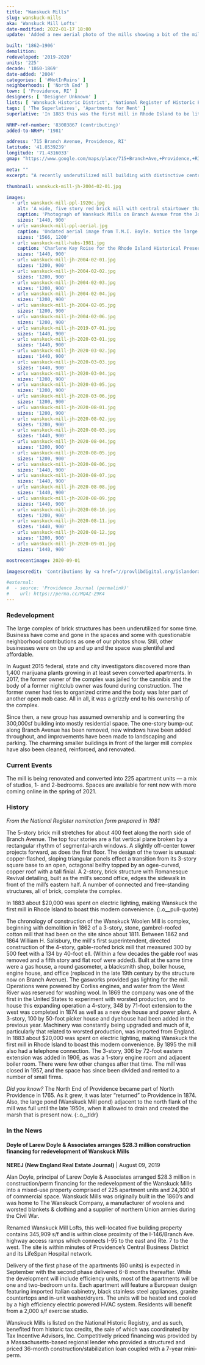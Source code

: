 ```yaml
---
title: "Wanskuck Mills"
slug: wanskuck-mills
aka: 'Wanskuck Mill Lofts'
date-modified: 2022-01-17 18:00
update: 'Added a new aerial photo of the mills showing a bit of the mill pond adjacent'

built: '1862–1906'
demolition: 
redeveloped: '2019-2020'
units: '225'
decade: '1860-1869'
date-added: '2004'
categories: [ '#NotInRuins' ]
neighborhoods: [ 'North End' ]
town: [ 'Providence, RI' ]
designers: [ 'Designer Unknown' ]
lists: [ 'Wanskuck Historic District', 'National Register of Historic Places', 'Inventory of Historic Engineering & Industrial Sites 1978' ]
tags: [ 'The Superlatives', 'Apartments for Rent' ]
superlative: 'In 1883 this was the first mill in Rhode Island to be lit by electricity'

NRHP-ref-number: '83003867 (contributing)'
added-to-NRHP: '1981'

address: '715 Branch Avenue, Providence, RI'
latitude: '41.8539239'
longitude: '71.4316033'
gmap: "https://www.google.com/maps/place/715+Branch+Ave,+Providence,+RI+02904/@41.8539239,-71.4316033,17z/data=!3m1!4b1!4m5!3m4!1s0x89e444f62c50573b:0xe23580a989e41443!8m2!3d41.8539239!4d-71.4294146"

meta: ""
excerpt: "A recently underutilized mill building with distinctive central octoganol tower to become 225 apartments and commercial space"

thumbnail: wanskuck-mill-jh-2004-02-01.jpg

images:
  - url: wanskuck-mill-ppl-1920c.jpg
    alt: 'A wide, five story red brick mill with central stairtower that rises to an octagonal bell tower. A small two story office building sits in front with a wide, double wide stone arch doorway.'
    caption: 'Photograph of Wanskuck Mills on Branch Avenue from the John Hutchins Cady Research Scrapbooks Collection, Providence Public Library'
    sizes: '1440, 900'
  - url: wanskuck-mill-ppl-aerial.jpg
    caption: 'Undated aerial image from T.M.I. Boyle. Notice the large mill pond on the left of the photo — Rhode Island Photograph Collection, Providence Public Library'
    sizes: '1566, 1200'
  - url: wanskuck-mill-habs-1981.jpg
    caption: 'Charlene Kay Roise for the Rhode Island Historical Preservation Commission, September 1981'
    sizes: '1440, 900'
  - url: wanskuck-mill-jh-2004-02-01.jpg
    sizes: '1200, 900'
  - url: wanskuck-mill-jh-2004-02-02.jpg
    sizes: '1200, 900'
  - url: wanskuck-mill-jh-2004-02-03.jpg
    sizes: '1200, 900'
  - url: wanskuck-mill-jh-2004-02-04.jpg
    sizes: '1200, 900'
  - url: wanskuck-mill-jh-2004-02-05.jpg
    sizes: '1200, 900'
  - url: wanskuck-mill-jh-2004-02-06.jpg
    sizes: '1200, 900'
  - url: wanskuck-mill-jh-2019-07-01.jpg
    sizes: '1440, 900'
  - url: wanskuck-mill-jh-2020-03-01.jpg
    sizes: '1440, 900'
  - url: wanskuck-mill-jh-2020-03-02.jpg
    sizes: '1440, 900'
  - url: wanskuck-mill-jh-2020-03-03.jpg
    sizes: '1440, 900'
  - url: wanskuck-mill-jh-2020-03-04.jpg
    sizes: '1200, 900'
  - url: wanskuck-mill-jh-2020-03-05.jpg
    sizes: '1200, 900'
  - url: wanskuck-mill-jh-2020-03-06.jpg
    sizes: '1200, 900'
  - url: wanskuck-mill-jh-2020-08-01.jpg
    sizes: '1200, 900'
  - url: wanskuck-mill-jh-2020-08-02.jpg
    sizes: '1200, 900'
  - url: wanskuck-mill-jh-2020-08-03.jpg
    sizes: '1440, 900'
  - url: wanskuck-mill-jh-2020-08-04.jpg
    sizes: '1200, 900'
  - url: wanskuck-mill-jh-2020-08-05.jpg
    sizes: '1200, 900'
  - url: wanskuck-mill-jh-2020-08-06.jpg
    sizes: '1440, 900'
  - url: wanskuck-mill-jh-2020-08-07.jpg
    sizes: '1440, 900'
  - url: wanskuck-mill-jh-2020-08-08.jpg
    sizes: '1440, 900'
  - url: wanskuck-mill-jh-2020-08-09.jpg
    sizes: '1440, 900'
  - url: wanskuck-mill-jh-2020-08-10.jpg
    sizes: '1200, 900'
  - url: wanskuck-mill-jh-2020-08-11.jpg
    sizes: '1440, 900'
  - url: wanskuck-mill-jh-2020-08-12.jpg
    sizes: '1200, 900'
  - url: wanskuck-mill-jh-2020-09-01.jpg
    sizes: '1440, 900'

mostrecentimage: 2020-09-01

imagescredit: 'Contributions by <a href="//provlibdigital.org/islandora/object/islandora%3A4805" target="_blank">John Hutchins Cady Research Scrapbooks Collection</a> and the <a href="//provlibdigital.org/islandora/object/islandora%3A14096" target="_blank">RI Photograph Collection</a>, Providence Public Library; and the National Register nomination photos for the Wanskuck Historic District.'

#external:
#  - source: 'Providence Journal (permalink)'
#    url: https://perma.cc/MQ4Z-Z9K4
---
```


### Redevelopment

The large complex of brick structures has been underutilized for some time. Business have come and gone in the spaces and some with questionable neighborhood contributions as one of our photos show. Still, other businesses were on the up and up and the space was plentiful and affordable. 

In August 2015 federal, state and city investigators discovered more than 1,400 marijuana plants growing in at least seven converted apartments. In 2017, the former owner of the complex was jailed for the cannibis and the body of a former nightclub owner was found during construction. The former owner had ties to organized crime and the body was later part of another open mob case. All in all, it was a grizzly end to his ownership of the complex. 

Since then, a new group has assumed ownership and is converting the 300,000sf building into mostly residential space. The one-story bump-out along Branch Avenue has been removed, new windows have been added throughout, and improvements have been made to landscaping and parking. The charming smaller buildings in front of the larger mill complex have also been cleaned, reinforced, and renovated. 


### Current Events

The mill is being renovated and converted into 225 apartment units — a mix of studios, 1- and 2-bedrooms. Spaces are available for rent now with more coming online in the spring of 2021. 


### History

_From the National Register nomination form prepared in 1981_

The 5-story brick mill stretches for about 400 feet along the north side of Branch Avenue. The top four stories are a flat vertical plane broken by a rectangular rhythm of segmental-arch windows. A slightly off-center tower projects forward, as does the first floor. The design of the tower is unusual: copper-flashed, sloping triangular panels effect a transition from its 3-story square base to an open, octagonal belfry topped by an ogee-curved, copper roof with a tall finial. A 2-story, brick structure with Romanesque Revival detailing, built as the mill’s second office, edges the sidewalk in front of the mill’s eastern half. A number of connected and free-standing structures, all of brick, complete the complex.

In 1883 about $20,000 was spent on electric lighting, making Wanskuck the first mill in Rhode Island to boast this modern convenience.
{:.o__pull-quote}

The chronology of construction of the Wanskuck Woolen Mill is complex, beginning with demolition in 1862 of a 3-story, stone, gambrel-roofed cotton mill that had been on the site since about 1811. Between 1862 and 1864 William H. Salisbury, the mill's first superintendent, directed construction of the 4-story, gable-roofed brick mill that measured 300 by 500 feet with a 134 by 40-foot ell. (Within a few decades the gable roof was removed and a fifth story and flat roof were added). Built at the same time were a gas house, a round gasometer, a blacksmith shop, boiler house, engine house, and office (replaced in the late 19th century by the structure now on Branch Avenue). The gasworks provided gas lighting for the mill. Operations were powered by Corliss engines, and water from the West River was reserved for washing wool. In 1869 the company was one of the first in the United States to experiment with worsted production, and to house this expanding operation a 4-story, 348 by 71-foot extension to the west was completed in 1874 as well as a new dye house and power plant. A 3-story, 100 by 50-foot picker house and dyehouse had been added in the previous year. Machinery was constantly being upgraded and much of it, particularly that related to worsted production, was imported from England. In 1883 about $20,000 was spent on electric lighting, making Wanskuck the first mill in Rhode Island to boast this modern convenience. By 1895 the mill also had a telephone connection. The 3-story, 306 by 72-foot eastern extension was added in 1906, as was a 1-story engine room and adjacent boiler room. There were few other changes after that time. The mill was closed in 1957, and the space has since been divided and rented to a number of small firms. 

_Did you know?_ The North End of Providence became part of North Providence in 1765. As it grew, it was later “returned” to Providence in 1874. Also, the large pond (Wanskuck Mill pond) adjacent to the north flank of the mill was full until the late 1950s, when it allowed to drain and created the marsh that is present now. 
{:.o__tldr}


### In the News

#### Doyle of Larew Doyle & Associates arranges $28.3 million construction financing for redevelopment of Wanskuck Mills

**NEREJ (New England Real Estate Journal)** | August 09, 2019

Alan Doyle, principal of Larew Doyle & Associates arranged $28.3 million in construction/perm financing for the redevelopment of the Wanskuck Mills into a mixed-use property comprised of 225 apartment units and 24,300 sf of commercial space. Wanskuck Mills was originally built in the 1860’s and was home to The Wanskuck Company, a manufacturer of woolens and worsted blankets & clothing and a supplier of northern Union armies during the Civil War.

Renamed Wanskuck Mill Lofts, this well-located five building property contains 345,909 s/f and is within close proximity of the I-146/Branch Ave. highway access ramps which connects I-95 to the east and Rte. 7 to the west. The site is within minutes of Providence’s Central Business District and its LifeSpan Hospital network. 

Delivery of the first phase of the apartments (60 units) is expected in September with the second phase delivered 6-8 months thereafter. While the development will include efficiency units, most of the apartments will be one and two-bedroom units. Each apartment will feature a European design featuring imported Italian cabinetry, black stainless steel appliances, granite countertops and in-unit washer/dryers. The units will be heated and cooled by a high efficiency electric powered HVAC system. Residents will benefit from a 2,000 s/f exercise studio. 

Wanskuck Mills is listed on the National Historic Registry, and as such, benefited from historic tax credits, the sale of which was coordinated by Tax Incentive Advisors, Inc. Competitively priced financing was provided by a Massachusetts-based regional lender who provided a structured and priced 36-month construction/stabilization loan coupled with a 7-year mini-perm.
